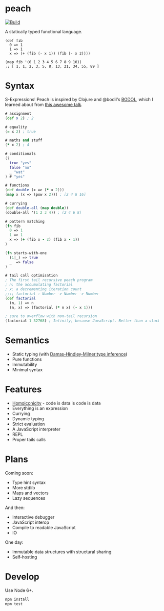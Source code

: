 # peach

[![Build](https://travis-ci.org/jwhitfieldseed/peach.svg?branch=master)](https://travis-ci.org/jwhitfieldseed/peach)

A statically typed functional language.

```
(def fib
  0 => 1
  1 => 1
  x => (+ (fib (- x 1)) (fib (- x 2))))

(map fib '(0 1 2 3 4 5 6 7 8 9 10))
;; [ 1, 1, 2, 3, 5, 8, 13, 21, 34, 55, 89 ]
```

# Syntax
S-Expressions! Peach is inspired by Clojure and @bodil's [BODOL](https://github.com/bodil/BODOL), which I learned about from [this awesome talk](https://www.youtube.com/watch?v=DHubfS8E--o).

```clojure
# assignment
(def x 2) ; 2

# equality
(= x 2) ; true

# maths and stuff
(* x 2) ; 4

# conditionals
(?
  true "yes"
  false "no"
  _ "wat"
) # "yes"

# functions
(def double (x => (* x 2)))
(map x (x => (pow x 2))) ; [2 4 8 16]

# currying
(def double-all (map double))
(double-all '(1 2 3 4)) ; (2 4 6 8)

# pattern matching
(fn fib
  0 => 1
  1 => 1
  x => (+ (fib x - 2) (fib x - 1))
)

(fn starts-with-one
  (1|_) => true
  _  => false
)

# tail call optimisation
; The first tail recursive peach program
; n: the accumulating factorial
; x: a decrementing iteration count
;;;; factorial : Number -> Number -> Number
(def factorial
  (n, 1) => n
  (n, x) => (factorial (* n x) (- x 1)))

; sure to overflow with non-tail recursion
(factorial 1 32768) ; Infinity, because JavaScript. Better than a stack overflow!
```

# Semantics
* Static typing (with [Damas-Hindley-Milner type inference](https://en.wikipedia.org/wiki/Hindley%E2%80%93Milner_type_system))
* Pure functions
* Immutability
* Minimal syntax

# Features
* [Homoiconicity](https://en.wikipedia.org/wiki/Homoiconicity) - code is data is code is data
* Everything is an expression
* Currying
* Dynamic typing
* Strict evaluation
* A JavaScript interpreter
* REPL
* Proper tails calls

# Plans
Coming soon:
* Type hint syntax
* More stdlib
* Maps and vectors
* Lazy sequences

And then:
* Interactive debugger
* JavaScript interop
* Compile to readable JavaScript
* IO

One day:
* Immutable data structures with structural sharing
* Self-hosting

# Develop

Use Node 6+.

```bash
npm install
npm test
```



